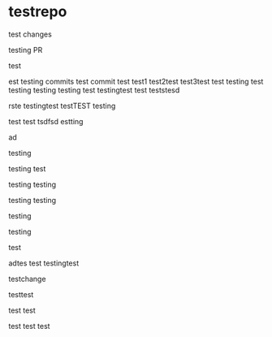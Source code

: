 # testrepo

test changes

testing PR

test


est
testing commits
test commit
test
test1
test2test
test3test
test
testing
test
testing
testing
testing
test
testingtest
test
teststesd

rste
testingtest
testTEST
testing


test
test
tsdfsd
estting

ad

testing

testing
test

testing
testing

testing
testing

testing

testing


test

adtes
test
testingtest

testchange

testtest

test
test

test
test
test

